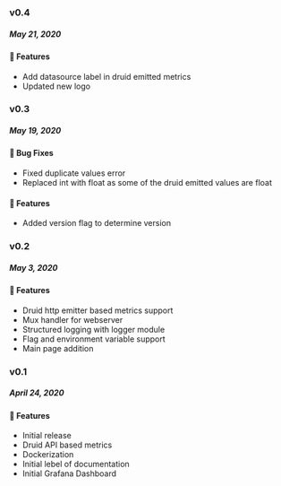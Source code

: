 ### v0.4
##### May 21, 2020

#### :tada: Features

- Add datasource label in druid emitted metrics
- Updated new logo

### v0.3
##### May 19, 2020

#### :tada: Bug Fixes

- Fixed duplicate values error
- Replaced int with float as some of the druid emitted values are float

#### :tada: Features

- Added version flag to determine version

### v0.2
##### May 3, 2020

#### :tada: Features

- Druid http emitter based metrics support
- Mux handler for webserver
- Structured logging with logger module
- Flag and environment variable support
- Main page addition

### v0.1
##### April 24, 2020

#### :tada: Features

- Initial release
- Druid API based metrics
- Dockerization
- Initial lebel of documentation
- Initial Grafana Dashboard
